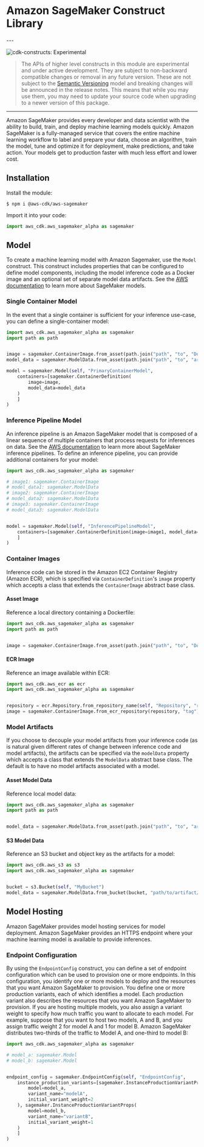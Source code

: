 # Amazon SageMaker Construct Library

<!--BEGIN STABILITY BANNER-->---


![cdk-constructs: Experimental](https://img.shields.io/badge/cdk--constructs-experimental-important.svg?style=for-the-badge)

> The APIs of higher level constructs in this module are experimental and under active development.
> They are subject to non-backward compatible changes or removal in any future version. These are
> not subject to the [Semantic Versioning](https://semver.org/) model and breaking changes will be
> announced in the release notes. This means that while you may use them, you may need to update
> your source code when upgrading to a newer version of this package.

---
<!--END STABILITY BANNER-->

Amazon SageMaker provides every developer and data scientist with the ability to build, train, and
deploy machine learning models quickly. Amazon SageMaker is a fully-managed service that covers the
entire machine learning workflow to label and prepare your data, choose an algorithm, train the
model, tune and optimize it for deployment, make predictions, and take action. Your models get to
production faster with much less effort and lower cost.

## Installation

Install the module:

```console
$ npm i @aws-cdk/aws-sagemaker
```

Import it into your code:

```python
import aws_cdk.aws_sagemaker_alpha as sagemaker
```

## Model

To create a machine learning model with Amazon Sagemaker, use the `Model` construct. This construct
includes properties that can be configured to define model components, including the model inference
code as a Docker image and an optional set of separate model data artifacts. See the [AWS
documentation](https://docs.aws.amazon.com/sagemaker/latest/dg/sagemaker-marketplace-develop.html)
to learn more about SageMaker models.

### Single Container Model

In the event that a single container is sufficient for your inference use-case, you can define a
single-container model:

```python
import aws_cdk.aws_sagemaker_alpha as sagemaker
import path as path


image = sagemaker.ContainerImage.from_asset(path.join("path", "to", "Dockerfile", "directory"))
model_data = sagemaker.ModelData.from_asset(path.join("path", "to", "artifact", "file.tar.gz"))

model = sagemaker.Model(self, "PrimaryContainerModel",
    containers=[sagemaker.ContainerDefinition(
        image=image,
        model_data=model_data
    )
    ]
)
```

### Inference Pipeline Model

An inference pipeline is an Amazon SageMaker model that is composed of a linear sequence of multiple
containers that process requests for inferences on data. See the [AWS
documentation](https://docs.aws.amazon.com/sagemaker/latest/dg/inference-pipelines.html) to learn
more about SageMaker inference pipelines. To define an inference pipeline, you can provide
additional containers for your model:

```python
import aws_cdk.aws_sagemaker_alpha as sagemaker

# image1: sagemaker.ContainerImage
# model_data1: sagemaker.ModelData
# image2: sagemaker.ContainerImage
# model_data2: sagemaker.ModelData
# image3: sagemaker.ContainerImage
# model_data3: sagemaker.ModelData


model = sagemaker.Model(self, "InferencePipelineModel",
    containers=[sagemaker.ContainerDefinition(image=image1, model_data=model_data1), sagemaker.ContainerDefinition(image=image2, model_data=model_data2), sagemaker.ContainerDefinition(image=image3, model_data=model_data3)
    ]
)
```

### Container Images

Inference code can be stored in the Amazon EC2 Container Registry (Amazon ECR), which is specified
via `ContainerDefinition`'s `image` property which accepts a class that extends the `ContainerImage`
abstract base class.

#### Asset Image

Reference a local directory containing a Dockerfile:

```python
import aws_cdk.aws_sagemaker_alpha as sagemaker
import path as path


image = sagemaker.ContainerImage.from_asset(path.join("path", "to", "Dockerfile", "directory"))
```

#### ECR Image

Reference an image available within ECR:

```python
import aws_cdk.aws_ecr as ecr
import aws_cdk.aws_sagemaker_alpha as sagemaker


repository = ecr.Repository.from_repository_name(self, "Repository", "repo")
image = sagemaker.ContainerImage.from_ecr_repository(repository, "tag")
```

### Model Artifacts

If you choose to decouple your model artifacts from your inference code (as is natural given
different rates of change between inference code and model artifacts), the artifacts can be
specified via the `modelData` property which accepts a class that extends the `ModelData` abstract
base class. The default is to have no model artifacts associated with a model.

#### Asset Model Data

Reference local model data:

```python
import aws_cdk.aws_sagemaker_alpha as sagemaker
import path as path


model_data = sagemaker.ModelData.from_asset(path.join("path", "to", "artifact", "file.tar.gz"))
```

#### S3 Model Data

Reference an S3 bucket and object key as the artifacts for a model:

```python
import aws_cdk.aws_s3 as s3
import aws_cdk.aws_sagemaker_alpha as sagemaker


bucket = s3.Bucket(self, "MyBucket")
model_data = sagemaker.ModelData.from_bucket(bucket, "path/to/artifact/file.tar.gz")
```

## Model Hosting

Amazon SageMaker provides model hosting services for model deployment. Amazon SageMaker provides an
HTTPS endpoint where your machine learning model is available to provide inferences.

### Endpoint Configuration

By using the `EndpointConfig` construct, you can define a set of endpoint configuration which can be
used to provision one or more endpoints. In this configuration, you identify one or more models to
deploy and the resources that you want Amazon SageMaker to provision. You define one or more
production variants, each of which identifies a model. Each production variant also describes the
resources that you want Amazon SageMaker to provision. If you are hosting multiple models, you also
assign a variant weight to specify how much traffic you want to allocate to each model. For example,
suppose that you want to host two models, A and B, and you assign traffic weight 2 for model A and 1
for model B. Amazon SageMaker distributes two-thirds of the traffic to Model A, and one-third to
model B:

```python
import aws_cdk.aws_sagemaker_alpha as sagemaker

# model_a: sagemaker.Model
# model_b: sagemaker.Model


endpoint_config = sagemaker.EndpointConfig(self, "EndpointConfig",
    instance_production_variants=[sagemaker.InstanceProductionVariantProps(
        model=model_a,
        variant_name="modelA",
        initial_variant_weight=2
    ), sagemaker.InstanceProductionVariantProps(
        model=model_b,
        variant_name="variantB",
        initial_variant_weight=1
    )
    ]
)
```
